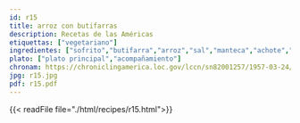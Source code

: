 ```yaml
---
id: r15
title: arroz con butifarras
description: Recetas de las Américas
etiquettas: ["vegetariano"]
ingredientes: ["sofrito","butifarra","arroz","sal","manteca","achote","agua"]
plato: ["plato principal","acompañamiento"]
chronam: https://chroniclingamerica.loc.gov/lccn/sn82001257/1957-03-24/ed-1/seq-5/
jpg: r15.jpg
pdf: r15.pdf
---
```


{{< readFile file="./html/recipes/r15.html">}}